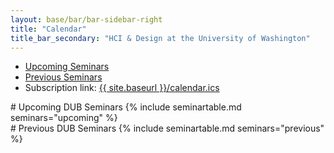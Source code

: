 ```yaml
---
layout: base/bar/bar-sidebar-right
title: "Calendar"
title_bar_secondary: "HCI & Design at the University of Washington"
---
```


<div class="sidebar_start"></div>

<ul id="seminar-tabs" class="nav nav-pills nav-stacked" data-tabs="tabs">
  <li class="active"><a href="#upcoming_seminars" data-toggle="tab">Upcoming Seminars</a></li>
  <li><a href="#previous_seminars" data-toggle="tab">Previous Seminars</a></li>
  <li>Subscription link: <a href="calendar.ics">{{ site.baseurl }}/calendar.ics</a></li>
</ul>

<div class="sidebar_end"></div>

<div id="seminar-tabs-content" class="tab-content">
  <div class="tab-pane active" id="upcoming_seminars" markdown="block">
# Upcoming DUB Seminars
{% include seminartable.md seminars="upcoming" %}
  </div>
  <div class="tab-pane" id="previous_seminars" markdown="block">
# Previous DUB Seminars
{% include seminartable.md seminars="previous" %}
  </div>
</div>
